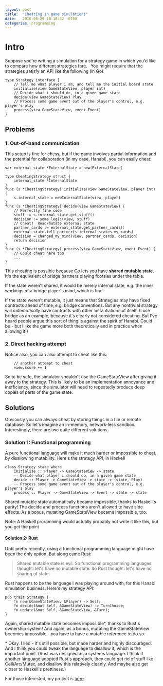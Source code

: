 ```yaml
---
layout: post
title:  "Cheating in game simulations"
date:   2016-06-29 10:18:32 -0700
categories: programming
---
```


# Intro

Suppose you're writing a simulation for a strategy game in which you'd like to compare how different strategies fare.  
You might require that the strategies satisfy an API like the following (in Go):

```
type Strategy interface {
    // Tell me what player i am, and tell me the initial board state
    initialize(view GameStateView, player int)
    // Decide what i should do, in a given game state
    decide(view GameStateView) Play
    // Process some game event out of the player's control, e.g. player's play
    process(view GameStateView, event Event)
}
```

## Problems

### 1. Out-of-band communication

This setup is fine for chess, but if the game involves partial information and the potential for collaboration (in my case, Hanabi), you can easily cheat:

```
var external_state *ExternalState = new(ExternalState)

type CheatingStrategy struct {
    internal_state *InternalState
}
func (s *CheatingStrategy) initialize(view GameStateView, player int) {
    s.internal_state = newInternalState(view, player)
}
func (s *CheatingStrategy) decide(view GameStateView) {
    // Perfectly fine code
    stuff := s.internal_state.get_stuff()
    decision := some_logic(view, stuff)
    // Cheat!  Read/mutate external state
    partner_cards := external_state.get_partner_cards()
    external_state.tell_partner(s.internal_states.my_cards)
    decision = changed_my_mind(view, partner_cards, decision)
    return decision
}
func (s *CheatingStrategy) process(view GameStateView, event Event) {
    // Could cheat here too
    ...
}
```

This cheating is possible because Go lets you have **shared mutable state**. It's the equivalent of bridge partners playing footsies under the table.

If the state weren't shared, it would be merely internal state, e.g. the inner workings of a bridge player's mind, which is fine.

If the state weren't mutable, it just means that Strategies may have fixed contracts ahead of time, e.g. bridge conventions.
But any nontrivial strategy will *automatically* have contracts with other instantiations of itself.
(I use bridge as an example, because it's clearly not considered cheating.
 But I've heard people argue this sort of thing is against the spirit of Hanabi.
 Could be - but I like the game more both theoretically and in practice when allowing it!)

### 2. Direct hacking attempt
Notice also, you can also attempt to cheat like this:

```
    // another attempt to cheat
    view.score += 1
```

So to be safe, the simulator shouldn't use the GameStateView after giving it away to the strategy.
This is likely to be an implementation annoyance and inefficiency, since the simulator will need to repeatedly produce deep copies of parts of the game state.

## Solutions

Obviously you can always cheat by storing things in a file or remote database.
So let's imagine an in-memory, network-less sandbox.
Interestingly, there are two quite different solutions.

### Solution 1: Functional programming

A pure functional language will make it much harder or impossible to cheat, by disallowing mutability. Here's the strategy API, in Haskell

```
class Strategy state where
    initialize :: Player -> GameStateView -> state
    -- Decide what player i should do, in a given game state
    decide :: Player -> GameStateView -> state -> (state, Play)
    -- Process some game event out of the player's control, e.g. player's play
    process :: Player -> GameStateView -> Event -> state -> state
```

Shared mutable state automatically became impossible, thanks to Haskell's purity!
The decide and process functions aren't allowed to have side effects.
As a bonus, mutating GameStateView became impossible, too.

Note: A Haskell proramming would actually probably not write it like this, but you get the point

#### Solution 2: Rust

Until pretty recently, using a functional programming language might have been the only option. But along came Rust:

> Shared mutable state is evil. So functional programming languages thought: let's have no mutable state. So Rust thought: let's have no sharing of state.

Rust happens to be the language I was playing around with, for this Hanabi simulation business. Here's my strategy API:

```
pub trait Strategy {
    fn new(&GameStateView, &Player) -> Self;
    fn decide(&mut Self, &GameStateView) -> TurnChoice;
    fn update(&mut Self, &GameStateView, &Turn);
}
```

Again, shared mutable state becomes impossible\*, thanks to Rust's ownership system!
And again, as a bonus, mutating the GameStateView becomes impossible - you have to have a mutable reference to do so.

\* Okay. I lied - it's still possible, but made harder and highly discouraged.
And I think you could tweak the language to disallow it, which is the important point.
(Rust was designed as a systems language.
 I think if another language adopted Rust's approach, they could get rid of stuff like Cell/Arc/Mutex, and disallow this relatively cleanly.
 And maybe also get closer to Haskell's prettiness.)

For those interested, my project is [here](https://github.com/WuTheFWasThat/hanabi.rs)
